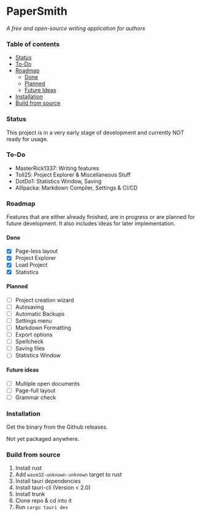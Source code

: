 # PaperSmith

_A free and open-source writing application for authors_

### Table of contents

- [Status](#status)
- [To-Do](#to-do)
- [Roadmap](#roadmap)
  - [Done](#done)
  - [Planned](#planned)
  - [Future Ideas](#future-ideas)
- [Installation](#installation)
- [Build from source](#build-from-source)

### Status

This project is in a very early stage of development and currently NOT ready for usage.

### To-Do

- MasterRick1337: Writing features
- Toll25: Project Explorer & Miscellaneous Stuff
- DotDo1: Statistics Window, Saving
- Alllpacka: Markdown Compiler, Settings & CI/CD

### Roadmap

Features that are either already finished, are in progress or are planned for future development. It also includes ideas for later implementation.

#### Done

- [x] Page-less layout
- [x] Project Explorer
- [x] Load Project
- [x] Statistics

#### Planned

- [ ] Project creation wizard
- [ ] Autosaving
- [ ] Automatic Backups
- [ ] Settings menu
- [ ] Markdown Formatting
- [ ] Export options
- [ ] Spellcheck
- [ ] Saving files
- [ ] Statistics Window

#### Future ideas

- [ ] Multiple open documents
- [ ] Page-full layout
- [ ] Grammar check

### Installation

Get the binary from the Github releases.

Not yet packaged anywhere.

### Build from source

1. Install rust
2. Add `wasm32-unknown-unknown` target to rust
3. Install tauri dependencies
4. Install tauri-cli (Version < 2.0)
5. Install trunk
6. Clone repo & cd into it
7. Run `cargo tauri dev`
